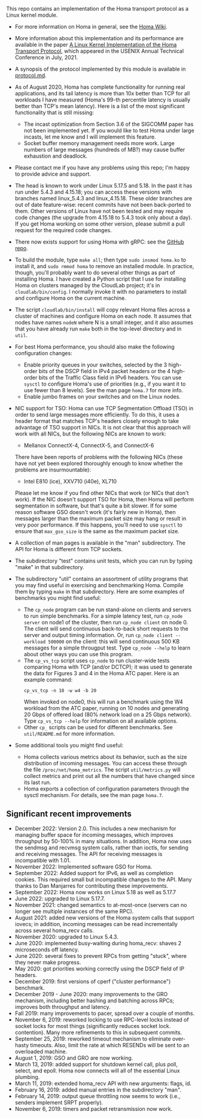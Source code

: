This repo contains an implementation of the Homa transport protocol as a Linux kernel module.

- For more information on Homa in general, see the [Homa
  Wiki](https://homa-transport.atlassian.net/wiki/spaces/HOMA).

- More information about this implementation and its performance are available in
  the paper [A Linux Kernel Implementation of the Homa Transport
  Protocol](https://www.usenix.org/system/files/atc21-ousterhout.pdf),
  which appeared in the USENIX Annual Technical Conference in July, 2021.

- A synopsis of the protocol implemented by this module is available in
  [protocol.md](https://github.com/PlatformLab/HomaModule/blob/master/protocol.md).

- As of August 2020, Homa has complete functionality for running real applications,
  and its tail latency is more than 10x better than TCP for all workloads I have
  measured (Homa's 99-th percentile latency is usually better than TCP's mean
  latency). Here is a list of the most significant functionality that is still
  missing:
  - The incast optimization from Section 3.6 of the SIGCOMM paper has not
    been implemented yet. If you would like to test Homa under large incasts,
    let me know and I will implement this feature.
  - Socket buffer memory management needs more work. Large numbers of large
    messages (hundreds of MB?) may cause buffer exhaustion and deadlock.

 - Please contact me if you have any problems using this repo; I'm happy to
   provide advice and support.

- The head is known to work under Linux 5.17.5 and 5.18. In the past
  it has run under 5.4.3 and 4.15.18; you can access these versions with branches
  named linux_5.4.3 and linux_4.15.18. These older branches are out of date
  feature-wise: recent commits have not been back-ported to them.
  Other versions of Linux have not been tested and
  may require code changes (the upgrade from 4.15.18 to 5.4.3 took only about
  a day). If you get Homa working on some other version, please submit a
  pull request for the required code changes.

- There now exists support for using Homa with gRPC: see the
  [GitHub repo](https://github.com/PlatformLab/grpc_homa).

- To build the module, type `make all`; then type `sudo insmod homa.ko` to install
  it, and `sudo rmmod homa` to remove an installed module. In practice, though,
  you'll probably want to do several other things as part of installing Homa.
  I have created a Python script that I use for installing Homa on clusters
  managed by the CloudLab project; it's in `cloudlab/bin/config`. I normally
  invoke it with no parameters to install and configure Homa on the current
  machine.
  
- The script `cloudlab/bin/install` will copy relevant Homa files
  across a cluster of machines and configure Homa on each node. It assumes
  that nodes have names `nodeN` where N is a small integer, and it also
  assumes that you have already run `make` both in the top-level directory and
  in `util`.

- For best Homa performance, you should also make the following configuration
  changes:
  - Enable priority queues in your switches, selected by the 3
    high-order bits of the DSCP field in IPv4 packet headers or the 4
    high-order bits of the Traffic Class field in IPv6 headers.
    You can use `sysctl` to configure Homa's use of
    priorities (e.g., if you want it to use fewer than 8 levels). See the man
    page `homa.7` for more info.
  - Enable jumbo frames on your switches and on the Linux nodes.

- NIC support for TSO: Homa can use TCP Segmentation Offload (TSO) in order
  to send large messages more efficiently. To do this, it uses a header format
  that matches TCP's headers closely enough to take advantage of TSO support in NICs.
  It is not clear that this approach will work with all NICs, but the following
  NICs are known to work:
  - Mellanox ConnectX-4, ConnectX-5, and ConnectX-6

  There have been reports of problems with the following NICs (these have not
  yet been explored thoroughly enough to know whether the problems are
  insurmountable):
  - Intel E810 (ice), XXV710 (i40e), XL710

  Please let me know if you find other NICs that work (or NICs that don't work).
  If the NIC doesn't support TSO for Homa, then Homa will perform segmentation
  in software, but that's quite a bit slower. If for some reason software
  GSO doesn't work (it's fairly new in Homa), then messages larger than the
  maximum packet size may hang or result in very poor performance. If this
  happens, you'll need to use `sysctl` to ensure that `max_gso_size` is the
  same as the maximum packet size.

- A collection of man pages is available in the "man" subdirectory. The API for
  Homa is different from TCP sockets.

- The subdirectory "test" contains unit tests, which you can run by typing
  "make" in that subdirectory.

- The subdirectory "util" contains an assortment of utility programs that
  you may find useful in exercising and benchmarking Homa. Compile them by typing
  `make` in that subdirectory. Here are some examples of benchmarks you might
  find useful:
  - The `cp_node` program can be run stand-alone on clients and servers to run
    simple benchmarks. For a simple latency test, run `cp_node server` on node1 of
    the cluster, then run `cp_node client` on node 0. The client will send
    continuous back-to-back short requests to the server and output timing
    information. Or, run `cp_node client --workload 500000` on the client:
    this will send continuous 500 KB messages for a simple througput test.
    Type `cp_node --help` to learn about other ways you can use this program.
  - The `cp_vs_tcp` script uses `cp_node` to run cluster-wide tests comparing
    Homa with TCP (and/or DCTCP); it was used to generate the data for
    Figures 3 and 4 in the Homa ATC paper. Here is an example command:
    ```
    cp_vs_tcp -n 10 -w w4 -b 20
    ```
    When invoked on node0, this will run a benchmark using the W4 workload
    from the ATC paper,
    running on 10 nodes and generating 20 Gbps of offered load (80%
    network load on a 25 Gbps network). Type `cp_vs_tcp --help` for
    information on all available options.
  - Other `cp_` scripts can be used for different benchmarks.
    See `util/README.md` for more information.

 - Some additional tools you might find useful:
   - Homa collects various metrics about its behavior, such as the size
     distribution of incoming messages. You can access these through the
     file `/proc/net/homa_metrics`. The script `util/metrics.py` will
     collect metrics and print out all the numbers that have changed
     since its last run.
   - Homa exports a collection of configuration parameters through the
     sysctl mechanism. For details, see the man page `homa.7`.

## Significant recent improvements
- December 2022: Version 2.0. This includes a new mechanism for managing
  buffer space for incoming messages, which improves throughput by
  50-100% in many situations. In addition, Homa now uses the sendmsg
  and recvmsg system calls, rather than ioctls, for sending and receiving
  messages. The API for receiving messages is incompatible with 1.01.
- November 2022: Implemented software GSO for Homa.
- September 2022: Added support for IPv6, as well as completion cookies.
  This required small but incompatible changes to the API.
  Many thanks to Dan Manjarres for contributing these
  improvements.
- September 2022: Homa now works on Linux 5.18 as well as 5.17.7
- June 2022: upgraded to Linux 5.17.7.
- November 2021: changed semantics to at-most-once (servers can no
  longer see multiple instances of the same RPC).
- August 2021: added new versions of the Homa system calls that
  support iovecs; in addition, incoming messages can be read
  incrementally across several homa_recv calls.
- November 2020: upgraded to Linux 5.4.3.
- June 2020: implemented busy-waiting during homa_recv: shaves 2
  microseconds off latency.
- June 2020: several fixes to prevent RPCs from getting "stuck",
  where they never make progress.
- May 2020: got priorities working correctly using the DSCP field
  of IP headers.
- December 2019: first versions of cperf ("cluster performance")
  benchmark.
- December 2019 - June 2020: many improvements to the GRO mechanism,
  including better hashing and batching across RPCs; improves both
  throughput and latency.
- Fall 2019: many improvements to pacer, spread over a couple of months.
- November 6, 2019: reworked locking to use RPC-level locks instead of
  socket locks for most things (significantly reduces socket lock.
  contention). Many more refinements to this in subsequent commits.
- September 25, 2019: reworked timeout mechanism to eliminate over-hasty
  timeouts. Also, limit the rate at which RESENDs will be sent to an
  overloaded machine.
- August 1, 2019: GSO and GRO are now working.
- March 13, 2019: added support for shutdown kernel call, plus poll, select,
  and epoll. Homa now connects will all of the essential Linux plumbing.
- March 11, 2019: extended homa_recv API with new arguments: flags, id.
- February 16, 2019: added manual entries in the subdirectory "man".
- February 14, 2019: output queue throttling now seems to work (i.e., senders
  implement SRPT properly).
- November 6, 2019: timers and packet retransmission now work.
